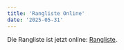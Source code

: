 ```yaml
---
title: 'Rangliste Online'
date: '2025-05-31'
---
```


Die Rangliste ist jetzt online: [Rangliste](/turnbetrieb/rangliste).
